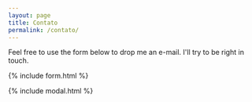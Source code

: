 ```yaml
---
layout: page
title: Contato
permalink: /contato/
---
```


Feel free to use the form below to drop me an e-mail. I'll try to be right in touch. 

{% include form.html %}

{% include modal.html %}
